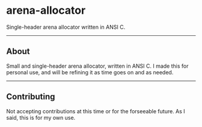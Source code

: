 # arena-allocator
Single-header arena allocator written in ANSI C.

---

## About
Small and single-header arena allocator, written in ANSI C. I made this for personal use, and will be refining it as time goes on and as needed.

---

## Contributing
Not accepting contributions at this time or for the forseeable future. As I said, this is for my own use.